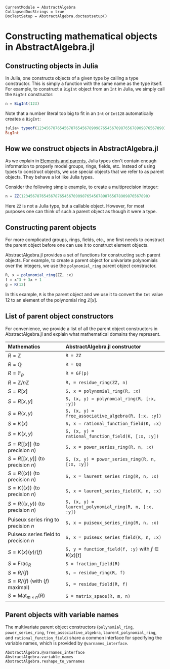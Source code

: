 ```@meta
CurrentModule = AbstractAlgebra
CollapsedDocStrings = true
DocTestSetup = AbstractAlgebra.doctestsetup()
```
# Constructing mathematical objects in AbstractAlgebra.jl

## Constructing objects in Julia

In Julia, one constructs objects of a given type by calling a type constructor. This is
simply a function with the same name as the type itself. For example, to construct a
`BigInt` object from an `Int` in Julia, we simply call the `BigInt` constructor:

```julia
n = BigInt(123)
```

Note that a number literal too big to fit in an `Int` or `Int128` automatically creates
a `BigInt`:

```julia
julia> typeof(12345678765456787654567890987654567898765678909876567890)
BigInt
```

## How we construct objects in AbstractAlgebra.jl

As we explain in [Elements and parents](https://nemocas.github.io/AbstractAlgebra.jl/dev/extending_abstractalgebra/#Elements-and-parents), Julia types
don't contain enough information to properly model groups, rings, fields, etc.
Instead of using types to construct objects, we use special objects that we
refer to as parent objects. They behave a lot like Julia types.

Consider the following simple example, to create a multiprecision integer:

```julia
n = ZZ(12345678765456787654567890987654567898765678909876567890)
```

Here `ZZ` is not a Julia type, but a callable object. However, for most purposes
one can think of such a parent object as though it were a type.

## Constructing parent objects

For more complicated groups, rings, fields, etc., one first needs to construct the
parent object before one can use it to construct element objects.

AbstractAlgebra.jl provides a set of functions for constructing such parent objects.
For example, to create a parent object for univariate polynomials over the integers,
we use the `polynomial_ring` parent object constructor.

```julia
R, x = polynomial_ring(ZZ, :x)
f = x^3 + 3x + 1
g = R(12)
```

In this example, `R` is the parent object and we use it to convert the `Int` value
$12$ to an element of the polynomial ring $\mathbb{Z}[x]$.

## List of parent object constructors

For convenience, we provide a list of all the parent object constructors in
AbstractAlgebra.jl and explain what mathematical domains they represent.

| Mathematics                          | AbstractAlgebra.jl constructor                        |
|:-------------------------------------|:------------------------------------------------------|
| $R = \mathbb{Z}$                     | `R = ZZ`                                              |
| $R = \mathbb{Q}$                     | `R = QQ`                                              |
| $R = \mathbb{F}_{p}$                 | `R = GF(p)`                                           |
| $R = \mathbb{Z}/n\mathbb{Z}$         | `R, = residue_ring(ZZ, n)`                             |
| $S = R[x]$                           | `S, x = polynomial_ring(R, :x)`                       |
| $S = R[x, y]$                        | `S, (x, y) = polynomial_ring(R, [:x, :y])`            |
| $S = R\langle x, y\rangle$           | `S, (x, y) = free_associative_algebra(R, [:x, :y])`   |
| $S = K(x)$                           | `S, x = rational_function_field(K, :x)`               |
| $S = K(x, y)$                        | `S, (x, y) = rational_function_field(K, [:x, :y])`    |
| $S = R[[x]]$ (to precision $n$)      | `S, x = power_series_ring(R, n, :x)`                  |
| $S = R[[x, y]]$ (to precision $n$)   | `S, (x, y) = power_series_ring(R, n, [:x, :y])`       |
| $S = R((x))$ (to precision $n$)      | `S, x = laurent_series_ring(R, n, :x)`                |
| $S = K((x))$ (to precision $n$)      | `S, x = laurent_series_field(K, n, :x)`               |
| $S = R((x, y))$ (to precision $n$)   | `S, (x, y) = laurent_polynomial_ring(R, n, [:x, :y])` |
| Puiseux series ring to precision $n$ | `S, x = puiseux_series_ring(R, n, :x)`                |
| Puiseux series field to precision $n$| `S, x = puiseux_series_field(K, n, :x)`               |
| $S = K(x)(y)/(f)$                    | `S, y = function_field(f, :y)` with $f\in K(x)[t]$    |
| $S = \mathrm{Frac}_R$                | `S = fraction_field(R)`                               |
| $S = R/(f)$                          | `S, = residue_ring(R, f)`                              |
| $S = R/(f)$ (with $(f)$ maximal)     | `S, = residue_field(R, f)`                             |
| $S = \mathrm{Mat}_{m\times n}(R)$    | `S = matrix_space(R, m, n)`                           |

## Parent objects with variable names

The multivariate parent object constructors (`polynomial_ring`, `power_series_ring`, `free_associative_algebra`, `laurent_polynomial_ring`, and `rational_function_field`) share a common interface for specifying the variable names, which is provided by `@varnames_interface`.

```@docs
AbstractAlgebra.@varnames_interface
AbstractAlgebra.variable_names
AbstractAlgebra.reshape_to_varnames
```
